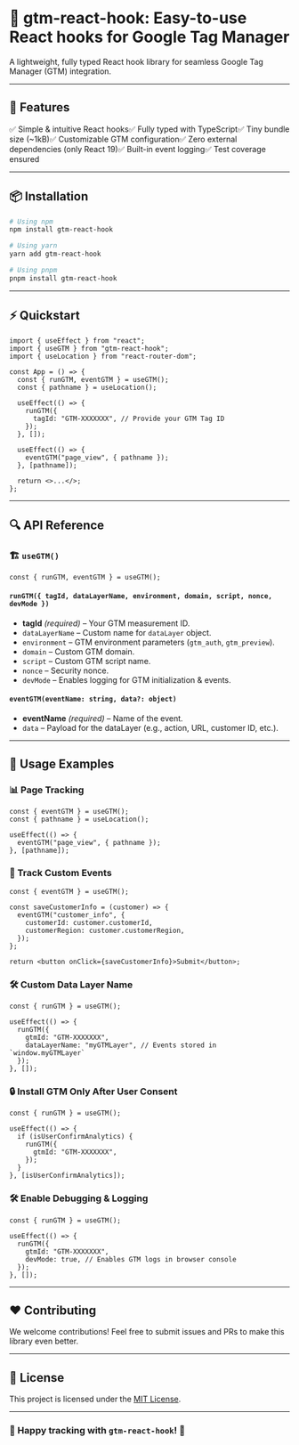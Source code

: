 # 🚀 gtm-react-hook: Easy-to-use React hooks for Google Tag Manager

A lightweight, fully typed React hook library for seamless Google Tag Manager (GTM) integration.

---

## 🎯 Features

✅ Simple & intuitive React hooks✅ Fully typed with TypeScript✅ Tiny bundle size (~1kB)✅ Customizable GTM configuration✅ Zero external dependencies (only React 19)✅ Built-in event logging✅ Test coverage ensured

---

## 📦 Installation

```sh
# Using npm
npm install gtm-react-hook

# Using yarn
yarn add gtm-react-hook

# Using pnpm
pnpm install gtm-react-hook
```

---

## ⚡ Quickstart

```tsx
import { useEffect } from "react";
import { useGTM } from "gtm-react-hook";
import { useLocation } from "react-router-dom";

const App = () => {
  const { runGTM, eventGTM } = useGTM();
  const { pathname } = useLocation();

  useEffect(() => {
    runGTM({
      tagId: "GTM-XXXXXXX", // Provide your GTM Tag ID
    });
  }, []);

  useEffect(() => {
    eventGTM("page_view", { pathname });
  }, [pathname]);

  return <>...</>;
};
```

---

## 🔍 API Reference

### 🏗 `useGTM()`

```tsx
const { runGTM, eventGTM } = useGTM();
```

#### `runGTM({ tagId, dataLayerName, environment, domain, script, nonce, devMode })`

- **tagId** *(required)* – Your GTM measurement ID.
- `dataLayerName` – Custom name for `dataLayer` object.
- `environment` – GTM environment parameters (`gtm_auth`, `gtm_preview`).
- `domain` – Custom GTM domain.
- `script` – Custom GTM script name.
- `nonce` – Security nonce.
- `devMode` – Enables logging for GTM initialization & events.

#### `eventGTM(eventName: string, data?: object)`

- **eventName** *(required)* – Name of the event.
- `data` – Payload for the dataLayer (e.g., action, URL, customer ID, etc.).

---

## 📖 Usage Examples

### 📊 Page Tracking

```tsx
const { eventGTM } = useGTM();
const { pathname } = useLocation();

useEffect(() => {
  eventGTM("page_view", { pathname });
}, [pathname]);
```

### 🎯 Track Custom Events

```tsx
const { eventGTM } = useGTM();

const saveCustomerInfo = (customer) => {
  eventGTM("customer_info", {
    customerId: customer.customerId,
    customerRegion: customer.customerRegion,
  });
};

return <button onClick={saveCustomerInfo}>Submit</button>;
```

### 🛠 Custom Data Layer Name

```tsx
const { runGTM } = useGTM();

useEffect(() => {
  runGTM({
    gtmId: "GTM-XXXXXXX",
    dataLayerName: "myGTMLayer", // Events stored in `window.myGTMLayer`
  });
}, []);
```

### 🔒 Install GTM Only After User Consent

```tsx
const { runGTM } = useGTM();

useEffect(() => {
  if (isUserConfirmAnalytics) {
    runGTM({
      gtmId: "GTM-XXXXXXX",
    });
  }
}, [isUserConfirmAnalytics]);
```

### 🛠 Enable Debugging & Logging

```tsx
const { runGTM } = useGTM();

useEffect(() => {
  runGTM({
    gtmId: "GTM-XXXXXXX",
    devMode: true, // Enables GTM logs in browser console
  });
}, []);
```

---

## ❤️ Contributing

We welcome contributions! Feel free to submit issues and PRs to make this library even better.

---

## 📜 License

This project is licensed under the [MIT License](LICENSE).

---

### 🚀 Happy tracking with `gtm-react-hook`! 🎉
